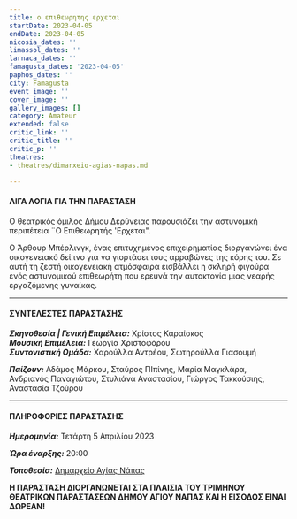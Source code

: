 ```yaml
---
title: ο επιθεωρητης ερχεται
startDate: 2023-04-05
endDate: 2023-04-05
nicosia_dates: ''
limassol_dates: ''
larnaca_dates: ''
famagusta_dates: '2023-04-05'
paphos_dates: ''
city: Famagusta
event_image: ''
cover_image: ''
gallery_images: []
category: Amateur
extended: false
critic_link: ''
critic_title: ''
critic_p: ''
theatres:
- theatres/dimarxeio-agias-napas.md

---
```

#### ΛΙΓΑ ΛΟΓΙΑ ΓΙΑ ΤΗΝ ΠΑΡΑΣΤΑΣΗ

Ο θεατρικός όμιλος Δήμου Δερύνειας παρουσιάζει την αστυνομική περιπέτεια ¨Ο Επιθεωρητής 'Ερχεται". 

Ο Άρθουρ Μπέρλινγκ, ένας επιτυχημένος επιχειρηματίας διοργανώνει ένα οικογενειακό δείπνο για να γιορτάσει τους αρραβώνες της κόρης του. Σε αυτή τη ζεστή οικογενειακή ατμόσφαιρα εισβάλλει η σκληρή φιγούρα ενός αστυνομικού επιθεωρήτη που ερευνά την αυτοκτονία μιας νεαρής εργαζόμενης γυναίκας.

***

#### ΣΥΝΤΕΛΕΣΤΕΣ ΠΑΡΑΣΤΑΣΗΣ

**_Σκηνοθεσία | Γενική Επιμέλεια:_** Χρίστος Καραίσκος  
**_Μουσική Επιμέλεια:_** Γεωργία Χριστοφόρου  
**_Συντονιστική Ομάδα:_** Χαρούλλα Αντρέου, Σωτηρούλλα Γιασουμή

**_Παίζουν:_** Αδάμος Μάρκου, Σταύρος ΠΙπίνης, Μαρία Μαγκλάρα, Ανδριανός Παναγιώτου, Στυλιάνα Αναστασίου, Γιώργος Τακκούσιης, Αναστασία Τζούρου

***

#### ΠΛΗΡΟΦΟΡΙΕΣ ΠΑΡΑΣΤΑΣΗΣ

**_Ημερομηνία:_** Τετάρτη 5 Απριλίου 2023

**_Ώρα έναρξης:_** 20:00

**_Τοποθεσία:_** [Δημαρχείο Αγίας Νάπας](?#map)

**Η ΠΑΡΑΣΤΑΣΗ ΔΙΟΡΓΑΝΩΝΕΤΑΙ ΣΤΑ ΠΛΑΙΣΙΑ ΤΟΥ ΤΡΙΜΗΝΟΥ ΘΕΑΤΡΙΚΩΝ ΠΑΡΑΣΤΑΣΕΩΝ ΔΗΜΟΥ ΑΓΙΟΥ ΝΑΠΑΣ ΚΑΙ Η ΕΙΣΟΔΟΣ ΕΙΝΑΙ ΔΩΡΕΑΝ!**